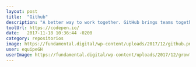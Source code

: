 ```yaml
---
layout: post
title:  "Github"
description: "A better way to work together. GitHub brings teams together."
toolUrl: https://codepen.io/
date:   2017-11-18 10:36:44 -0200
category: repositorios
image: https://fundamental.digital/wp-content/uploads/2017/12/github.png
user: equipeGH
userImage: https://fundamental.digital/wp-content/uploads/2017/12/growth-4.png
---
```

